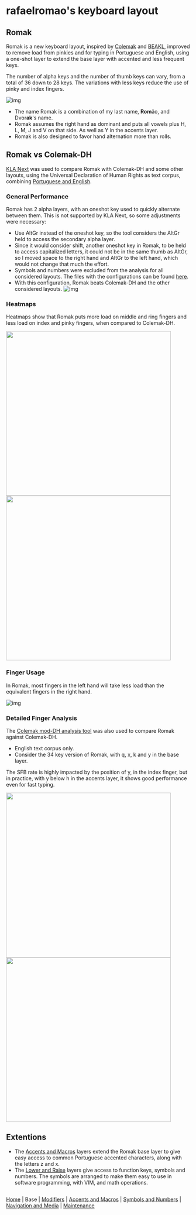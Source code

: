 # rafaelromao's keyboard layout

## Romak

Romak is a new keyboard layout, inspired by [Colemak](https://colemak.org) and [BEAKL](https://ieants.cc/beakl), improved to remove load from pinkies and for typing in Portuguese and English, using a one-shot layer to extend the base layer with accented and less frequent keys.

The number of alpha keys and the number of thumb keys can vary, from a total of 36 down to 28 keys. The variations with less keys reduce the use of pinky and index fingers.

![img](../img/romak.png)

- The name Romak is a combination of my last name, **Rom**ão, and Dvor**ak**'s name.
- Romak assumes the right hand as dominant and puts all vowels plus H, L, M, J and V on that side. As well as Y in the accents layer.
- Romak is also designed to favor hand alternation more than rolls.

## Romak vs Colemak-DH
[KLA Next](https://klanext.keyboard-design.com/) was used to compare Romak with Colemak-DH and some other layouts, using the Universal Declaration of Human Rights as text corpus, combining [Portuguese and English](analysis/corpus.txt).
### General Performance

Romak has 2 alpha layers, with an oneshot key used to quickly alternate between them. This is not supported by KLA Next, so some adjustments were necessary:
- Use AltGr instead of the oneshot key, so the tool considers the AltGr held to access the secondary alpha layer.
- Since it would consider shift, another oneshot key in Romak, to be held to access capitalized letters, it could not be in the same thumb as AltGr, so I moved space to the right hand and AltGr to the left hand, which would not change that much the effort.
- Symbols and numbers were excluded from the analysis for all considered layouts. The files with the configurations can be found [here](../docs/analysis/).
- With this configuration, Romak beats Colemak-DH and the other considered layouts.
![img](../img/perf.png)

### Heatmaps

Heatmaps show that Romak puts more load on middle and ring fingers and less load on index and pinky fingers, when compared to Colemak-DH.
<p float="left">
  <img src="../img/heat_romak.png" width="450" />
  <img src="../img/heat_coldh.png" width="450" /> 
</p>

### Finger Usage
In Romak, most fingers in the left hand will take less load than the equivalent fingers in the right hand.

![img](../img/fingers.png)

### Detailed Finger Analysis
The [Colemak mod-DH analysis tool](https://colemakmods.github.io/mod-dh/analyze.html) was also used to compare Romak against Colemak-DH.
- English text corpus only.
- Consider the 34 key version of Romak, with q, x, k and y in the base layer.

The SFB rate is highly impacted by the position of y, in the index finger, but in practice, with y below h in the accents layer, it shows good performance even for fast typing.

<p float="left">
  <img src="../img/sfbs_en_romak.png" width="450" />
  <img src="../img/sfbs_en_coldh.png" width="450" />
</p>

## Extentions

- The [Accents and Macros](macros.md) layers extend the Romak base layer to give easy access to common Portuguese accented characters, along with the letters z and x.
- The [Lower and Raise](symbols.md) layers give access to function keys, symbols and numbers. The symbols are arranged to make them easy to use in software programming, with VIM, and math operations.

##
[Home](../readme.md) | 
Base |
[Modifiers](modifiers.md) |
[Accents and Macros](macros.md) |
[Symbols and Numbers](symbols.md) |
[Navigation and Media](navigation.md) |
[Maintenance](maintenance.md)
